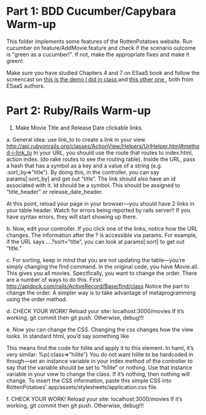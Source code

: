 <h1> Part 1: BDD Cucumber/Capybara Warm-up</h1>

This folder implements some features of the RottenPotatoes website. Run cucumber on feature/AddMovie.feature and check if the scenario outcome is "green as a cucumber!". If not, make the appropriate fixes and make it green!

Make sure you have studied Chapters 4 and 7 on ESaaS book and follow the screencast on <a href= http://youtu.be/-wgZXDmhRw4> this is the demo I did in class </a> and <a href= http://youtu.be/wornoChkjfM> this other one </a>, both from ESaaS authors.

<h1> Part 2: Ruby/Rails Warm-up</h1>

1) Make Movie Title and Release Date clickable links.

a. General idea: use link_to to create a link in your view.
http://api.rubyonrails.org/classes/ActionView/Helpers/UrlHelper.html#method-i-link_to
In your URL, you should use the route that routes to index.html, action index. (do rake routes to see the routing table). Inside the URL, pass a hash that has a symbol as a key and a value of a string (e.g. :sort_by=>”title”). By doing this, in the controller, you can say params[:sort_by] and get out “title”. The link should also have an id associated with it. Id should be a symbol. This should be assigned to “title_header” or release_date_header.

At this point, reload your page in your browser—you should have 2 links in your table header. Watch for errors being reported by rails server!! If you have syntax errors, they will start showing up there.

b. Now, edit your controller. If you click one of the links, notice how the URL changes. The information after the ? is accessible via params. For example, if the URL says ....?sort=”title”, you can look at params[:sort] to get out “title.”

c. For sorting, keep in mind that you are not updating the table—you’re simply changing the find command. In the original code, you have Movie.all. This gives you all movies. Specifically, you want to change the order. There are a number of ways to do this. First: http://apidock.com/rails/ActiveRecord/Base/find/class Notice the part to change the order. A simpler way is to take advantage of metaprogramming using the order method.

d. CHECK YOUR WORK! Reload your site: localhost:3000/movies If it’s working, git commit then git push. Otherwise, debug!!!

e. Now you can change the CSS. Changing the css changes how the view looks. In standard html, you’d say something like <p class=”hilite”> This means find the code for hilite and apply it to this element. In haml, it’s very similar: %p{:class=>”hilite”} You do not want hilite to be hardcoded in though—set an instance variable in your index method of the controller to say that the variable should be set to “hilite” or nothing. Use that instance variable in your view to change the class. If it’s nothing, then nothing will change. To insert the CSS information, paste this simple CSS into RottenPotatoes' app/assets/stylesheets/application.css file.

f. CHECK YOUR WORK! Reload your site: localhost:3000/movies If it’s working, git commit then git push. Otherwise, debug!!!
